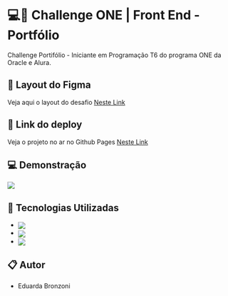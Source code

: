 # 💻🚀 Challenge ONE | Front End - Portfólio


 Challenge Portifólio - Iniciante em Programação T6 do programa ONE da Oracle e Alura.



 ## 🚀 Layout do Figma
Veja aqui o layout do desafio [Neste Link](https://www.figma.com/file/Mv4mSxBHzB5caI7bW2tLv6/Challenge-Front-end-Portf%C3%B3lio?type=design&node-id=0-1&mode=design&t=s6t0EvTFgrd1ifeX-0)



 ## 🔗 Link do deploy
Veja o projeto no ar no Github Pages [Neste Link](https://angelabressan.github.io/challenge-one-portifolio/)



 ## 💻 Demonstração

 <img src="portifoliopessoal.gif">

    

 ## 🚀 Tecnologias Utilizadas

- <img align="center" src="https://img.shields.io/badge/HTML5-E34F26?style=for-the-badge&logo=html5&logoColor=white">
- <img align="center" src="https://img.shields.io/badge/CSS3-1572B6?style=for-the-badge&logo=css3&logoColor=white">
- <img align="center" src="https://img.shields.io/badge/JavaScript-323330?style=for-the-badge&logo=javascript&logoColor=F7DF1E">


 ## 📋 Autor
 - Eduarda Bronzoni 